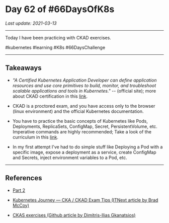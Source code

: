 # Day 62 of #66DaysOfK8s

_Last update: 2021-03-13_

---
Today I have been practicing with CKAD exercises.

#kubernetes #learning #K8s #66DaysChallenge

---

## Takeaways

* _"A Certified Kubernetes Application Developer can define application resources and use core primitives to build, monitor, and troubleshoot scalable applications and tools in Kubernetes."_  -- (official site); more about CKAD certification in this [link](https://www.cncf.io/certification/ckad/).

* CKAD is a proctored exam, and you have access only to the browser (linux environment) and the official Kubernetes documentation.

* You have to practice the basic concepts of Kubernetes like Pods, Deployments, ReplicaSets, ConfigMap, Secret, PersistentVolume, etc. Imperative commands are highly recommended; Take a look of the curriculum in this [link](https://github.com/cncf/curriculum).

* In my first attempt I've had to do simple stuff like Deploying a Pod with a specific image, expose a deployment as a service, create ConfigMap and Secrets, inject environment variables to a Pod, etc.

---

## References

* [Part 2](../day63)
* [Kubernetes Journey — CKA / CKAD Exam Tips (ITNext article by Brad McCoy)](https://itnext.io/kubernetes-journey-cka-ckad-exam-tips-ff73e4672833)

* [CKAS exercises (Github article by Dimitris-Ilias Gkanatsios)](https://github.com/dgkanatsios/CKAD-exercises)
